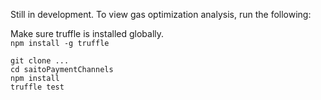 Still in development. To view gas optimization analysis, run the following:  

Make sure truffle is installed globally.  
```npm install -g truffle```  

```git clone ...```  
```cd saitoPaymentChannels```  
```npm install```  
```truffle test```
